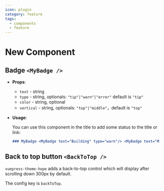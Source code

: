 ```yaml
---
icon: plugin
category: feature
tags:
  - components
  - feature
---
```


# New Component

## Badge `<MyBadge />`

- **Props**:

  - `text` - string
  - `type` - string, optionals: `"tip"|"warn"|"error"` default is `"tip"`
  - `color` - string, optional
  - `vertical` - string, optionals: `"top"|"middle"`，default is `"top"`

- **Usage**:

  You can use this component in the title to add some status to the title or link:

  ```md
  ### MyBadge <MyBadge text="Building" type="warn"/> <MyBadge text="MrHope" color="grey" />
  ```

## Back to top button `<BackToTop />` <MyBadge text="Support page config" />

`vuepress-theme-hope` adds a back-to-top control which will display after scrolling down 300px by default.

The config key is `backToTop`.
